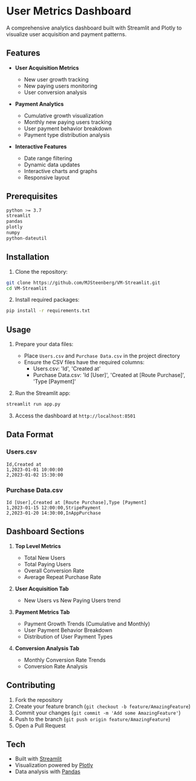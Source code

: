# User Metrics Dashboard

A comprehensive analytics dashboard built with Streamlit and Plotly to visualize user acquisition and payment patterns.

## Features

- **User Acquisition Metrics**
  - New user growth tracking
  - New paying users monitoring
  - User conversion analysis

- **Payment Analytics**
  - Cumulative growth visualization
  - Monthly new paying users tracking
  - User payment behavior breakdown
  - Payment type distribution analysis

- **Interactive Features**
  - Date range filtering
  - Dynamic data updates
  - Interactive charts and graphs
  - Responsive layout

## Prerequisites

```bash
python >= 3.7
streamlit
pandas
plotly
numpy
python-dateutil
```

## Installation

1. Clone the repository:
```bash
git clone https://github.com/MJSteenberg/VM-Streamlit.git
cd VM-Streamlit
```

2. Install required packages:
```bash
pip install -r requirements.txt
```

## Usage

1. Prepare your data files:
   - Place `Users.csv` and `Purchase Data.csv` in the project directory
   - Ensure the CSV files have the required columns:
     - Users.csv: 'Id', 'Created at'
     - Purchase Data.csv: 'Id [User]', 'Created at [Route Purchase]', 'Type [Payment]'

2. Run the Streamlit app:
```bash
streamlit run app.py
```

3. Access the dashboard at `http://localhost:8501`

## Data Format

### Users.csv
```csv
Id,Created at
1,2023-01-01 10:00:00
2,2023-01-02 15:30:00
```

### Purchase Data.csv
```csv
Id [User],Created at [Route Purchase],Type [Payment]
1,2023-01-15 12:00:00,StripePayment
2,2023-01-20 14:30:00,InAppPurchase
```

## Dashboard Sections

1. **Top Level Metrics**
   - Total New Users
   - Total Paying Users
   - Overall Conversion Rate
   - Average Repeat Purchase Rate

2. **User Acquisition Tab**
   - New Users vs New Paying Users trend

3. **Payment Metrics Tab**
   - Payment Growth Trends (Cumulative and Monthly)
   - User Payment Behavior Breakdown
   - Distribution of User Payment Types

4. **Conversion Analysis Tab**
   - Monthly Conversion Rate Trends
   - Conversion Rate Analysis

## Contributing

1. Fork the repository
2. Create your feature branch (`git checkout -b feature/AmazingFeature`)
3. Commit your changes (`git commit -m 'Add some AmazingFeature'`)
4. Push to the branch (`git push origin feature/AmazingFeature`)
5. Open a Pull Request


## Tech

- Built with [Streamlit](https://streamlit.io/)
- Visualization powered by [Plotly](https://plotly.com/)
- Data analysis with [Pandas](https://pandas.pydata.org/)
